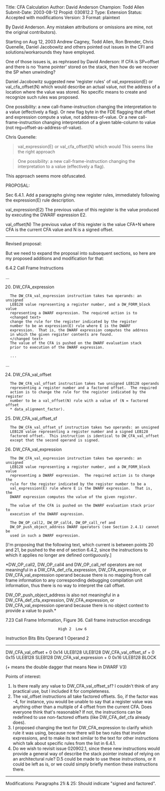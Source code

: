 Title:       CFA Calculation
Author:      David Anderson
Champion:    Todd Allen
Submit-Date: 2003-08-12
Propid:      030812.2
Type:        Extension
Status:      Accepted with modifications
Version:     3
Format:      plaintext

By David Anderson. Any mistaken attributions or omissions
are mine, not the original contributors).

Starting on Aug 12, 2003 Andrew Cagney, Todd Allen, Ron Brender,
Chris Quenelle, Daniel Jacobowitz
and others pointed out issues in the CFI and solutions/workarounds
they have employed.

One of those issues is, as rephrased by David Anderson:
   If CFA is SP+offset and there is no 'frame pointer'
   stored on the stack, 
   then how do we recover the SP when unwinding?

   Daniel Jacobowitz suggested new 'register rules' of 
   val_expression(E) or val_cfa_offset(N) which would
   describe an actual value, not the address of a location
   where the value was stored. No specific means to create
   and recognize such rules was proposed.
   
   One possibility: a new call-frame-instruction changing
   the interpretation to a value (effectively a flag).
   Or new flag byte in the FDE flagging that offset
   and expression compute a value, not address-of-value. 
   Or a new call-frame-instruction changing interpretation
   of a given table-column to value (not
   reg+offset-as-address-of-value). 



Chris Quenelle:
>val_expression(E) or val_cfa_offset(N) which would
This seems like the right approach

>    One possibility: a new call-frame-instruction changing
>    the interpretation to a value (effectively a flag).

This approach seems more obfuscated.


PROPOSAL:

Sec 6.4.1.
Add a paragraphs giving new register rules, immediately
following the expression(E) rule description.

val_expression(E2) The previous value of this register is
                  the value produced by executing the DWARF
        expression E2.

val_offset(N)   The previous value of this register is the
        value CFA+N where CFA is the current CFA
        value and N is a signed offset.

------------------------------------------------------

Revised proposal:

But we need to expand the proposal into subsequent sections, so here are my
proposed additions and modification for that:

6.4.2 Call Frame Instructions

   ...

   20. DW_CFA_expression

      The DW_CFA_val_expression instruction takes two operands: an unsigned
      LEB128 value representing a register number, and a DW_FORM_block value
      representing a DWARF expression. The required action is to
      <changed text>
      change the rule for the register indicated by the register
      number to be an expression(E) rule where E is the DWARF
      expression.  That is, the DWARF expression computes the address
      in which the given register contents are found.
      </changed text>
      The value of the CFA is pushed on the DWARF evaluation stack
      prior to execution of the DWARF expression.

      ...

   ...

   24. DW_CFA_val_offset

      The DW_CFA_val_offset instruction takes two unsigned LEB128 operands
      representing a register number and a factored offset.  The required
      action is to change the rule for the register indicated by the register
      number to be a val_offset(N) rule with a value of (N = factored offset
      * data_alignment_factor).

   25. DW_CFA_val_offset_sf

      The DW_CFA_val_offset_sf instruction takes two operands: an unsigned
      LEB128 value representing a register number and a signed LEB128
      factored offset.  This instruction is identical to DW_CFA_val_offset
      except that the second operand is signed.

   26. DW_CFA_val_expression

      The DW_CFA_val_expression instruction takes two operands: an unsigned
      LEB128 value representing a register number, and a DW_FORM_block value
      representing a DWARF expression.  The required action is to change the
      rule for the register indicated by the register number to be a
      val_expression(E) rule where E is the DWARF expression.  That is, the
      DWARF expression computes the value of the given register.

      The value of the CFA is pushed on the DWARF evaluation stack prior to
      execution of the DWARF expression.

      The DW_OP_call2, DW_OP_call4, DW_OP_call_ref and
      DW_OP_push_object_address DWARF operators (see Section 2.4.1) cannot be
      used in such a DWARF expression.

[I'm proposing that the following text, which current is between points 20
and 21, be pushed to the end of section 6.4.2, since the instructions to
which it applies no longer are defined contiguously.]

   *DW_OP_call2, DW_OP_call4 and DW_OP_call_ref operators are not meaningful
   in a DW_CFA_def_cfa_expression, DW_CFA_expression, or
   DW_CFA_val_expression operand because there is no mapping from call frame
   information to any corresponding debugging compilation unit information,
   thus there is no way to interpret the call offset.

   DW_OP_push_object_address is also not meaningful in a
   DW_CFA_def_cfa_expression, DW_CFA_expression, or DW_CFA_val_expression
   operand because there is no object context to provide a value to push.*

7.23 Call Frame Information, Figure 36. Call frame instruction encodings

                            High 2  Low 6
   Instruction              Bits    Bits    Operand 1  Operand 2
   -----------------------  ------  ------  ---------  ---------
   DW_CFA_val_offset +      0       0x14    ULEB128    ULEB128
   DW_CFA_val_offset_sf +   0       0x15    ULEB128    SLEB128
   DW_CFA_val_expression +  0       0x16    ULEB128    BLOCK

   (+ means the double dagger that means New in DWARF V3)

Points of interest:

   1) Is there really any value to DW_CFA_val_offset_sf?  I couldn't think of
      any practical use, but I included it for completeness.
   2) The val_offset instructions all take factored offsets.  So, if the
      factor was -4, for instance, you would be unable to say that a register
      value was anything other than a multiple of 4 offset from the current
      CFA.  Does everyone think that's reasonable?  If not, the instructions
      can be redefined to use non-factored offsets (like DW_CFA_def_cfa
      already does).
   3) I proposed changing the text for DW_CFA_expression to clarify which
      rule it was using, because now there will be two rules that involve
      expressions, and to make its text similar to the text for other
      instructions which talk about specific rules from the list in 6.4.1.
   4) Do we wish to revisit issue 020902.1, since these new instructions
      would provide a general way of describe the stack pointer instead of
      relying on an architectural rule?  D.5 could be made to use these
      instructions, or it could be left as is, or we could simply briefly
      mention these instructions there.

-----------------------------------------------------

Modifications:
Paragraphs 21i & 25:  Should indicate "signed and factored".
